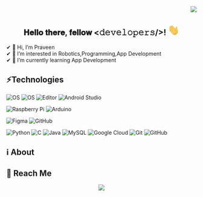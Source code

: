 <div align="right">
  <img src="https://readme-typing-svg.herokuapp.com/?lines=Be+the+One&font=Fira%20Code&center=true&width=120&height=30">
</div>
<div align="center">
<h2> 𝐇𝐞𝐥𝐥𝐨 𝐭𝐡𝐞𝐫𝐞, 𝐟𝐞𝐥𝐥𝐨𝐰 <𝚍𝚎𝚟𝚎𝚕𝚘𝚙𝚎𝚛𝚜/>! <img src="https://github.com/Dark-Devil-Tech/Dark-Devil-Tech/blob/master/gifs/Hi.gif" width="30px"></h2>
</div>

✔ 👋 Hi, I’m Praveen <br>
✔ 👀 I’m interested in Robotics,Programming,App Development <br>
✔ 🌱 I’m currently learning App Development <br>

## ⚡Technologies

![OS](https://img.shields.io/badge/Windows-grey?logo=Windows&logoColor=blue)
![OS](https://img.shields.io/badge/Linux-grey?logo=linux)
![Editor](https://img.shields.io/badge/VSCode-grey?logo=Visual-Studio-Code&logoColor=purple)
![Android Studio](https://img.shields.io/badge/Android%20Studio-grey?logo=Android-Studio)

![Raspberry Pi](https://img.shields.io/badge/Raspberry%20Pi-grey?&logo=Raspberry-Pi&logoColor=red)
![Arduino](https://img.shields.io/badge/Arduino-grey?logo=Arduino)

![Figma](https://img.shields.io/badge/Figma-grey?logo=Figma)
![GitHub](https://img.shields.io/badge/Adobe%20XD-grey?logo=Adobe-XD)

![Python](https://img.shields.io/badge/Python-grey?logo=Python)
![C](https://img.shields.io/badge/C%20%20C++-grey?logo=C)
![Java](https://img.shields.io/badge/Java-grey?logo=Java)
![MySQL](https://img.shields.io/badge/MySQL-grey?logo=Mysql)
![Google Cloud](https://img.shields.io/badge/Google%20Cloud-grey?logo=Google-Cloud)
![Git](https://img.shields.io/badge/Git-grey?logo=Git)
![GitHub](https://img.shields.io/badge/GitHub-grey?logo=Github)


## ℹ️  About
## 🤝 Reach Me

<div align="center">
  <img src="https://readme-typing-svg.herokuapp.com/?lines=Don't+leave+until+you+get+it!&font=Fira%20Code&center=true&width=400&height=30">
</div>
